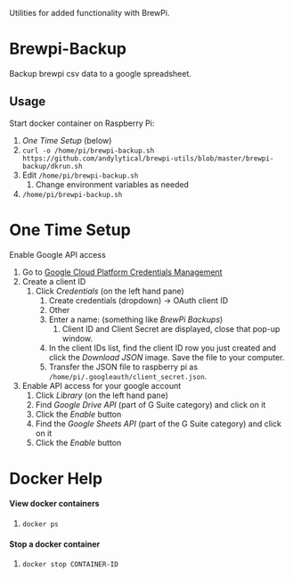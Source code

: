 Utilities for added functionality with BrewPi.

# Brewpi-Backup
Backup brewpi csv data to a google spreadsheet.
## Usage
Start docker container on Raspberry Pi:
1. _One Time Setup_ (below)
1. `curl -o /home/pi/brewpi-backup.sh https://github.com/andylytical/brewpi-utils/blob/master/brewpi-backup/dkrun.sh`
1. Edit `/home/pi/brewpi-backup.sh`
   1. Change environment variables as needed
1. `/home/pi/brewpi-backup.sh`

# One Time Setup
Enable Google API access
1. Go to [Google Cloud Platform Credentials Management](https://console.cloud.google.com/apis/credentials)
1. Create a client ID
   1. Click *Credentials* (on the left hand pane)
      1. Create credentials (dropdown) → OAuth client ID
      1. Other
      1. Enter a name: (something like _BrewPi Backups_)
         1. Client ID and Client Secret are displayed, close that pop-up window.
      1.  In the client IDs list, find the client ID row you just created and click the *Download JSON* image. Save the file to your computer.
      1. Transfer the JSON file to raspberry pi as `/home/pi/.googleauth/client_secret.json`.
1. Enable API access for your google account
   1.  Click *Library* (on the left hand pane)
      1. Find *Google Drive API* (part of G Suite category) and click on it
      1. Click the *Enable* button
      1. Find the *Google Sheets API* (part of the G Suite category) and click on it
      1. Click the *Enable* button
      
# Docker Help
#### View docker containers
1. `docker ps`
#### Stop a docker container
1. `docker stop CONTAINER-ID`
